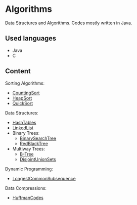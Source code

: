 # Algorithms
Data Structures and Algorithms. Codes mostly written in Java.
## Used languages
- Java
- C
## Content
Sorting Algorithms:
- [CountingSort](https://github.com/mateuszniewiadomski/Algorithms/tree/master/CountingSort)
- [HeapSort](https://github.com/mateuszniewiadomski/Algorithms/tree/master/B-Tree)
- [QuickSort](https://github.com/mateuszniewiadomski/Algorithms/tree/master/QuickSort)

Data Structures:
- [HashTables](https://github.com/mateuszniewiadomski/Algorithms/tree/master/HashTables)
- [LinkedList](https://github.com/mateuszniewiadomski/Algorithms/tree/master/LinkedList)
- Binary Trees:
    - [BinarySearchTree](https://github.com/mateuszniewiadomski/Algorithms/tree/master/BinnarySearchTree)
    - [RedBlackTree](https://github.com/mateuszniewiadomski/Algorithms/tree/master/RedBlackTree)
- Multiway Trees:
    - [B-Tree](https://github.com/mateuszniewiadomski/Algorithms/tree/master/B-Tree)
    - [DisjointUnionSets](https://github.com/mateuszniewiadomski/Algorithms/tree/master/DisjointUnionSets)

Dynamic Programming:
- [LongestCommonSubsequence](https://github.com/mateuszniewiadomski/Algorithms/tree/master/LongestCommonSubsequence)

Data Compressions:
- [HuffmanCodes](https://github.com/mateuszniewiadomski/Algorithms/tree/master/HuffmanCodes)



